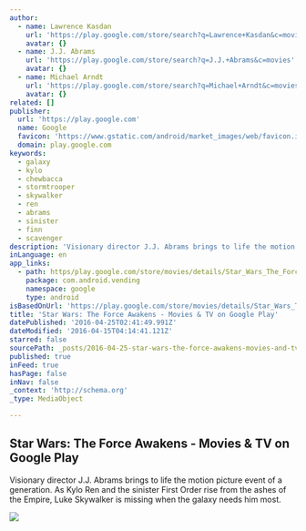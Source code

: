 ```yaml
---
author:
  - name: Lawrence Kasdan
    url: 'https://play.google.com/store/search?q=Lawrence+Kasdan&c=movies'
    avatar: {}
  - name: J.J. Abrams
    url: 'https://play.google.com/store/search?q=J.J.+Abrams&c=movies'
    avatar: {}
  - name: Michael Arndt
    url: 'https://play.google.com/store/search?q=Michael+Arndt&c=movies'
    avatar: {}
related: []
publisher:
  url: 'https://play.google.com'
  name: Google
  favicon: 'https://www.gstatic.com/android/market_images/web/favicon.ico'
  domain: play.google.com
keywords:
  - galaxy
  - kylo
  - chewbacca
  - stormtrooper
  - skywalker
  - ren
  - abrams
  - sinister
  - finn
  - scavenger
description: 'Visionary director J.J. Abrams brings to life the motion picture event of a generation. As Kylo Ren and the sinister First Order rise from the ashes of the Empire, Luke Skywalker is missing when the galaxy needs him most.'
inLanguage: en
app_links:
  - path: https/play.google.com/store/movies/details/Star_Wars_The_Force_Awakens?id=-eYxeRJCYMY
    package: com.android.vending
    namespace: google
    type: android
isBasedOnUrl: 'https://play.google.com/store/movies/details/Star_Wars_The_Force_Awakens?id=-eYxeRJCYMY&hl=en'
title: 'Star Wars: The Force Awakens - Movies & TV on Google Play'
datePublished: '2016-04-25T02:41:49.991Z'
dateModified: '2016-04-15T04:14:41.121Z'
starred: false
sourcePath: _posts/2016-04-25-star-wars-the-force-awakens-movies-and-tv-on-google-play.md
published: true
inFeed: true
hasPage: false
inNav: false
_context: 'http://schema.org'
_type: MediaObject

---
```

<article style=""><h1>Star Wars: The Force Awakens - Movies &amp; TV on Google Play</h1><p>Visionary director J.J. Abrams brings to life the motion picture event of a generation. As Kylo Ren and the sinister First Order rise from the ashes of the Empire, Luke Skywalker is missing when the galaxy needs him most.</p><img src="https://lh3.googleusercontent.com/NgFaZ7peLYZ8_nz3RUpcMp-28K2G09sYm25iqMwPEuvf8t3aN8fsJpNOl_j-Hkes_-GQ=w300" /></article>